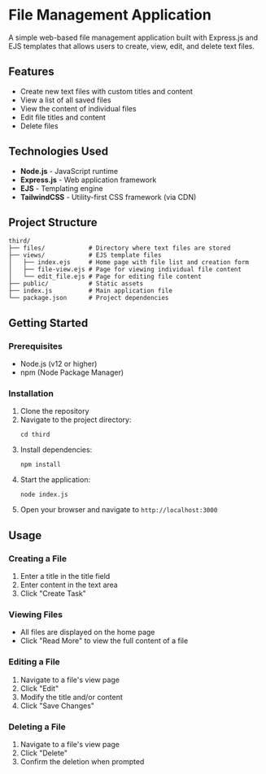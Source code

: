 # File Management Application

A simple web-based file management application built with Express.js and EJS templates that allows users to create, view, edit, and delete text files.

## Features

- Create new text files with custom titles and content
- View a list of all saved files
- View the content of individual files
- Edit file titles and content
- Delete files

## Technologies Used

- **Node.js** - JavaScript runtime
- **Express.js** - Web application framework
- **EJS** - Templating engine
- **TailwindCSS** - Utility-first CSS framework (via CDN)

## Project Structure

```
third/
├── files/            # Directory where text files are stored
├── views/            # EJS template files
│   ├── index.ejs     # Home page with file list and creation form
│   ├── file-view.ejs # Page for viewing individual file content
│   └── edit_file.ejs # Page for editing file content
├── public/           # Static assets
├── index.js          # Main application file
└── package.json      # Project dependencies
```

## Getting Started

### Prerequisites

- Node.js (v12 or higher)
- npm (Node Package Manager)

### Installation

1. Clone the repository
2. Navigate to the project directory:
   ```
   cd third
   ```
3. Install dependencies:
   ```
   npm install
   ```
4. Start the application:
   ```
   node index.js
   ```
5. Open your browser and navigate to `http://localhost:3000`

## Usage

### Creating a File
1. Enter a title in the title field
2. Enter content in the text area
3. Click "Create Task"

### Viewing Files
- All files are displayed on the home page
- Click "Read More" to view the full content of a file

### Editing a File
1. Navigate to a file's view page
2. Click "Edit"
3. Modify the title and/or content
4. Click "Save Changes"

### Deleting a File
1. Navigate to a file's view page
2. Click "Delete"
3. Confirm the deletion when prompted


